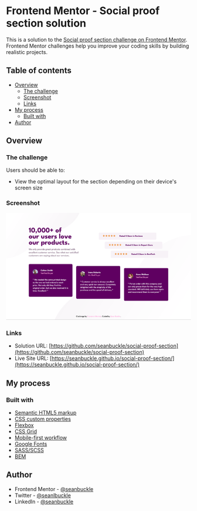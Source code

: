 # Frontend Mentor - Social proof section solution

This is a solution to the [Social proof section challenge on Frontend Mentor](https://www.frontendmentor.io/challenges/social-proof-section-6e0qTv_bA). Frontend Mentor challenges help you improve your coding skills by building realistic projects. 

## Table of contents

- [Overview](#overview)
  - [The challenge](#the-challenge)
  - [Screenshot](#screenshot)
  - [Links](#links)
- [My process](#my-process)
  - [Built with](#built-with)
- [Author](#author)

## Overview

### The challenge

Users should be able to:

- View the optimal layout for the section depending on their device's screen size

### Screenshot

![](./images/screenshot.png)

### Links

- Solution URL: [https://github.com/seanbuckle/social-proof-section](https://github.com/seanbuckle/social-proof-section)
- Live Site URL: [https://seanbuckle.github.io/social-proof-section/](https://seanbuckle.github.io/social-proof-section/)

## My process

### Built with

- [Semantic HTML5 markup](https://developer.mozilla.org/en-US/docs/Web/HTML)
- [CSS custom properties](https://developer.mozilla.org/en-US/docs/Web/CSS/Using_CSS_custom_properties)
- [Flexbox](https://developer.mozilla.org/en-US/docs/Web/CSS/flex)
- [CSS Grid](https://developer.mozilla.org/en-US/docs/Web/CSS/CSS_Grid_Layout)
- [Mobile-first workflow](https://www.google.com/search?q=mobile+first+workflow&rlz=1C1GCEU_enUS832US832&oq=mobile+first+workflow&aqs=chrome..69i57j0i22i30l9.2953j0j7&sourceid=chrome&ie=UTF-8)
- [Google Fonts](https://fonts.google.com/)
- [SASS/SCSS](https://sass-lang.com/)
- [BEM](http://getbem.com/introduction/)

## Author
- Frontend Mentor - [@seanbuckle](https://www.frontendmentor.io/profile/seanbuckle)
- Twitter - [@seanlbuckle](https://www.twitter.com/seanlbuckle)
- LinkedIn - [@seanbuckle](https://www.linkedin.com/in/seanbuckle/)
